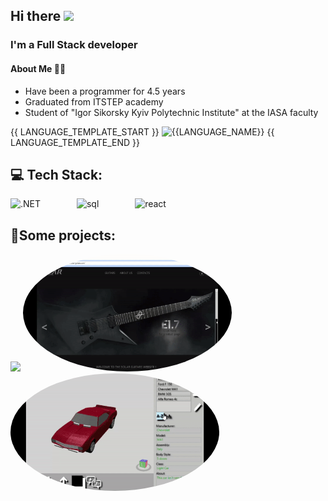 ## Hi there <img src="https://media.giphy.com/media/hvRJCLFzcasrR4ia7z/giphy.gif" width="40px">
### I'm a Full Stack developer
####  About Me 🙋‍♂️

 - Have been a programmer for 4.5 years 
 - Graduated from ITSTEP academy
 - Student of "Igor Sikorsky Kyiv Polytechnic Institute" at the IASA faculty

{{ LANGUAGE_TEMPLATE_START }}
![{{LANGUAGE_NAME}}](https://img.shields.io/static/v1?style=flat-square&label=%E2%A0%80&color=555&labelColor={{LANGUAGE_COLOR:uri}}&message={{LANGUAGE_NAME:uri}}%EF%B8%B1{{LANGUAGE_PERCENT:uri}}%25)
{{ LANGUAGE_TEMPLATE_END }}

## 💻 Tech Stack:  
<div style:"display: flex;" >
<img src="https://cdn.jsdelivr.net/gh/devicons/devicon/icons/dot-net/dot-net-original-wordmark.svg" alt=".NET" width="100"  />

<img  width="50px"/>
<img src="https://cdn.jsdelivr.net/gh/devicons/devicon/icons/microsoftsqlserver/microsoftsqlserver-plain-wordmark.svg" alt="sql" width="100" />
<img  width="50px"/>
<img src="https://cdn.jsdelivr.net/gh/devicons/devicon/icons/react/react-original.svg" alt="react" width="100" />

</div>

## 🔨Some projects:  

<div class="display:flex">
<a><img src="https://github.com/Chuev-hub/Films/blob/master/work.gif" height="188" border-radius="50%" /></a>
<img src="https://github.com/Chuev-hub/Solar/blob/master/work.gif" style="border-radius:50%"  height="188"/>
<img src="https://github.com/Chuev-hub/Cars3D/blob/master/work.gif" style="border-radius:50%" height="188"/>
</div>


